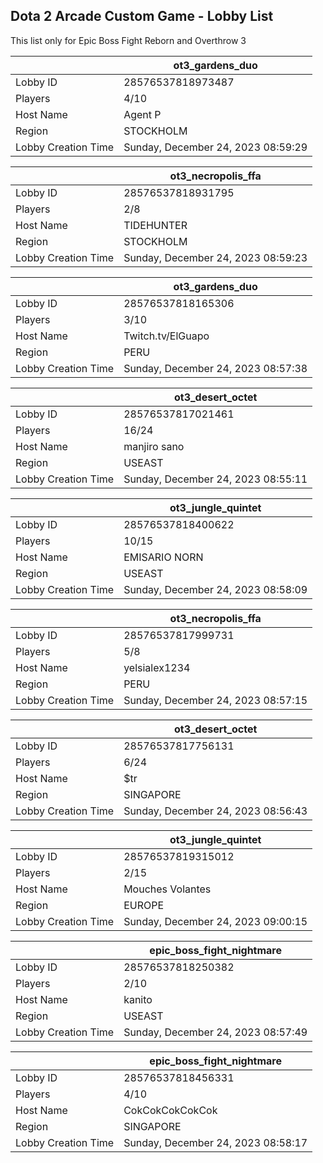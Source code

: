 ## Dota 2 Arcade Custom Game - Lobby List

This list only for Epic Boss Fight Reborn and Overthrow 3

|  | ot3_gardens_duo |
| ------ | ------ |
| Lobby ID | 28576537818973487 |
| Players | 4/10 |
| Host Name | Agent P |
| Region | STOCKHOLM |
| Lobby Creation Time | Sunday, December 24, 2023 08:59:29 |


|  | ot3_necropolis_ffa |
| ------ | ------ |
| Lobby ID | 28576537818931795 |
| Players | 2/8 |
| Host Name | TIDEHUNTER |
| Region | STOCKHOLM |
| Lobby Creation Time | Sunday, December 24, 2023 08:59:23 |


|  | ot3_gardens_duo |
| ------ | ------ |
| Lobby ID | 28576537818165306 |
| Players | 3/10 |
| Host Name | Twitch.tv/ElGuapo |
| Region | PERU |
| Lobby Creation Time | Sunday, December 24, 2023 08:57:38 |


|  | ot3_desert_octet |
| ------ | ------ |
| Lobby ID | 28576537817021461 |
| Players | 16/24 |
| Host Name | manjiro sano |
| Region | USEAST |
| Lobby Creation Time | Sunday, December 24, 2023 08:55:11 |


|  | ot3_jungle_quintet |
| ------ | ------ |
| Lobby ID | 28576537818400622 |
| Players | 10/15 |
| Host Name | EMISARIO NORN |
| Region | USEAST |
| Lobby Creation Time | Sunday, December 24, 2023 08:58:09 |


|  | ot3_necropolis_ffa |
| ------ | ------ |
| Lobby ID | 28576537817999731 |
| Players | 5/8 |
| Host Name | yelsialex1234 |
| Region | PERU |
| Lobby Creation Time | Sunday, December 24, 2023 08:57:15 |


|  | ot3_desert_octet |
| ------ | ------ |
| Lobby ID | 28576537817756131 |
| Players | 6/24 |
| Host Name | $tr |
| Region | SINGAPORE |
| Lobby Creation Time | Sunday, December 24, 2023 08:56:43 |


|  | ot3_jungle_quintet |
| ------ | ------ |
| Lobby ID | 28576537819315012 |
| Players | 2/15 |
| Host Name | Mouches Volantes |
| Region | EUROPE |
| Lobby Creation Time | Sunday, December 24, 2023 09:00:15 |


|  | epic_boss_fight_nightmare |
| ------ | ------ |
| Lobby ID | 28576537818250382 |
| Players | 2/10 |
| Host Name | kanito |
| Region | USEAST |
| Lobby Creation Time | Sunday, December 24, 2023 08:57:49 |


|  | epic_boss_fight_nightmare |
| ------ | ------ |
| Lobby ID | 28576537818456331 |
| Players | 4/10 |
| Host Name | CokCokCokCokCok |
| Region | SINGAPORE |
| Lobby Creation Time | Sunday, December 24, 2023 08:58:17 |


